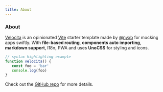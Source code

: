 ```yaml
---
title: About
---
```


<div class="text-center">
  <!-- You can use Vue components inside markdown -->
  <div i-carbon-dicom-overlay class="text-4xl -mb-6 m-auto" />
  <h3>About</h3>
</div>

[Velocita](https://github.com/nyxb/velocita) is an opinionated [Vite](https://github.com/vitejs/vite) starter template made by [@nyxb](https://github.com/nyxb) for mocking apps swiftly. With **file-based routing**, **components auto importing**, **markdown support**, I18n, PWA and uses **UnoCSS** for styling and icons.

```js
// syntax highlighting example
function velocita() {
   const foo = 'bar'
   console.log(foo)
}
```

Check out the [GitHub repo](https://github.com/nyxb/velocita) for more details.
